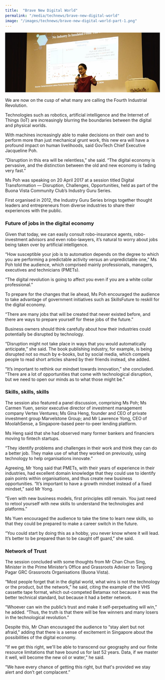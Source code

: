 ```yaml
---
title:  "Brave New Digital World"
permalink: "/media/technews/brave-new-digital-world"
image: "/images/technews/brave-new-digital-world-part-1.png"
---
```


![brave new digital world](/images/technews/brave-new-digital-world-part-1.png)

We are now on the cusp of what many are calling the Fourth Industrial Revolution.

Technologies such as robotics, artificial intelligence and the Internet of Things (IoT) are increasingly blurring the boundaries between the digital and physical worlds.

With machines increasingly able to make decisions on their own and to perform more than just mechanical grunt work, this new era will have a profound impact on human livelihoods, said GovTech Chief Executive Jacqueline Poh.

“Disruption in this era will be relentless,” she said. “The digital economy is pervasive, and the distinction between the old and new economy is fading very fast.”

Ms Poh was speaking on 20 April 2017 at a session titled Digital Transformation — Disruption, Challenges, Opportunities, held as part of the Buona Vista Community Club’s Industry Guru Series.

First organised in 2012, the Industry Guru Series brings together thought leaders and entrepreneurs from diverse industries to share their experiences with the public.

### **Future of jobs in the digital economy**
Given that today, we can easily consult robo-insurance agents, robo-investment advisors and even robo-lawyers, it’s natural to worry about jobs being taken over by artificial intelligence. 

“How susceptible your job is to automation depends on the degree to which you are performing a predictable activity versus an unpredictable one,” Ms Poh told the audience, which comprised mainly professionals, managers, executives and technicians (PMETs).

“The digital revolution is going to affect you even if you are a white collar professional.”

To prepare for the changes that lie ahead, Ms Poh encouraged the audience to take advantage of government initiatives such as SkillsFuture to reskill for the digital economy.

“There are many jobs that will be created that never existed before, and there are ways to prepare yourself for these jobs of the future.”

Business owners should think carefully about how their industries could potentially be disrupted by technology.

“Disruption might not take place in ways that you would automatically anticipate,” she said. The book publishing industry, for example, is being disrupted not so much by e-books, but by social media, which compels people to read short articles shared by their friends instead, she added.

“It’s important to rethink our mindset towards innovation,” she concluded. “There are a lot of opportunities that come with technological disruption, but we need to open our minds as to what those might be.”

### **Skills, skills, skills**
The session also featured a panel discussion, comprising Ms Poh; Ms Carmen Yuen, senior executive director of investment management company Vertex Ventures; Ms Gina Heng, founder and CEO of private investment group Marvelstone Group; and Mr Lawrence Yong, CEO of MoolahSense, a Singapore-based peer-to-peer lending platform.

Ms Heng said that she had observed many former bankers and financiers moving to fintech startups.

“They identify problems and challenges in their work and think they can do a better job. They make use of what they worked on previously, using technology to help organisations innovate.”

Agreeing, Mr Yong said that PMETs, with their years of experience in their industries, had excellent domain knowledge that they could use to identify pain points within organisations, and thus create new business opportunities. “It’s important to have a growth mindset instead of a fixed mindset,” said Mr Yong.

“Even with new business models, first principles still remain. You just need to retool yourself with new skills to understand the technologies and platforms.”

Ms Yuen encouraged the audience to take the time to learn new skills, so that they could be prepared to make a career switch in the future.

“You could start by doing this as a hobby, you never know where it will lead. It’s better to be prepared than to be caught off guard,” she said.

### **Network of Trust**
The session concluded with some thoughts from Mr Chan Chun Sing, Minister in the Prime Minister’s Office and Grassroots Adviser to Tanjong Pagar GRC Grassroots Organisations (Buona Vista).

“Most people forget that in the digital world, what wins is not the technology or the product, but the network,” he said, citing the example of the VHS cassette tape format, which out-competed Betamax not because it was the better technical standard, but because it had a better network.

“Whoever can win the public’s trust and make it self-perpetuating will win,” he added. “Thus, the truth is that there will be few winners and many losers in the technological revolution.”

Despite this, Mr Chan encouraged the audience to “stay alert but not afraid,” adding that there is a sense of excitement in Singapore about the possibilities of the digital economy.

“If we get this right, we'll be able to transcend our geography and our finite resource limitations that have bound us for last 52 years. Data, if we master it well, will become the new oil or water,” he said.

“We have every chance of getting this right, but that's provided we stay alert and don’t get complacent.”
